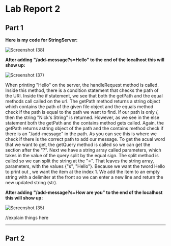 # Lab Report 2

## Part 1

**Here is my code for StringServer:**

![Screenshot (38)](https://user-images.githubusercontent.com/103862450/215586307-cb148d5c-83db-4fdc-94f4-9165636043a0.png)

**After adding "/add-message?s=Hello" to the end of the localhost this will show up:**

![Screenshot (37)](https://user-images.githubusercontent.com/103862450/215585355-b991c462-e6f9-46e3-a1b8-8ceb63142c40.png)

When printing "Hello" on the server, the handleRequest method is called. Inside this method, there is a condition statement that checks the path of the URI. Inside the if statement, we see that both the getPath and the equal methods call called on the url. The getPath method returns a string object which contains the path of the given file object and the equals method check if the path is equal to the path we want to find. If our path is only /, then the string "Nick's String" is returned. However, as we see in the else statement both the getPath and the contains method gets called. Again, the getPath returns astring object of the path and the contains method check if there is an "/add-message" in the path. As you can see this is where we check if there is the correct path to add our message. To get the acual word that we want to get, the getQuery method is called so we can get the section after the "?". Next we have a string array called parameters, which takes in the value of the query split by the equal sign. The split method is called so we can split the string at the "=". That leaves the string array, parameters, with the values {"s", "Hello"}. Because we want the tword Hello to print out , we want the item at the index 1. We add the item to an empty string with a delimiter at the front so we can enter a new line and return the new updated string (str). 


**After adding "/add-message?s=How are you" to the end of the localhost this will show up:**

![Screenshot (35)](https://user-images.githubusercontent.com/103862450/215585494-a0eebe34-b4cc-4309-81f9-b4f9e1cee415.png)

//explain things here

---

## Part 2

